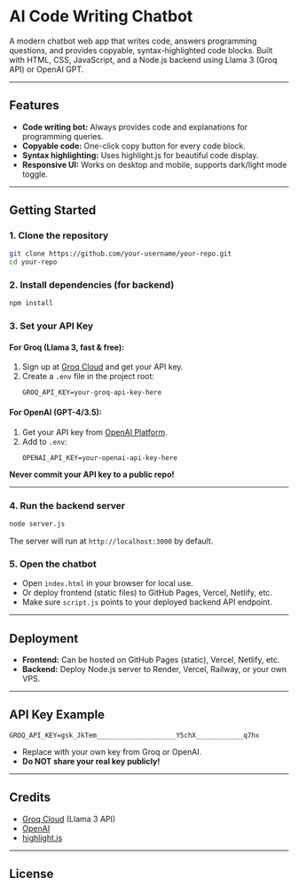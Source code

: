 # AI Code Writing Chatbot

A modern chatbot web app that writes code, answers programming questions, and provides copyable, syntax-highlighted code blocks. Built with HTML, CSS, JavaScript, and a Node.js backend using Llama 3 (Groq API) or OpenAI GPT.

---

## Features
- **Code writing bot:** Always provides code and explanations for programming queries.
- **Copyable code:** One-click copy button for every code block.
- **Syntax highlighting:** Uses highlight.js for beautiful code display.
- **Responsive UI:** Works on desktop and mobile, supports dark/light mode toggle.

---

## Getting Started

### 1. Clone the repository
```bash
git clone https://github.com/your-username/your-repo.git
cd your-repo
```

### 2. Install dependencies (for backend)
```bash
npm install
```

### 3. Set your API Key

#### For Groq (Llama 3, fast & free):
1. Sign up at [Groq Cloud](https://console.groq.com/) and get your API key.
2. Create a `.env` file in the project root:
   ```env
   GROQ_API_KEY=your-groq-api-key-here
   ```

#### For OpenAI (GPT-4/3.5):
1. Get your API key from [OpenAI Platform](https://platform.openai.com/api-keys).
2. Add to `.env`:
   ```env
   OPENAI_API_KEY=your-openai-api-key-here
   ```

**Never commit your API key to a public repo!**

---

### 4. Run the backend server
```bash
node server.js
```
The server will run at `http://localhost:3000` by default.

### 5. Open the chatbot
- Open `index.html` in your browser for local use.
- Or deploy frontend (static files) to GitHub Pages, Vercel, Netlify, etc.
- Make sure `script.js` points to your deployed backend API endpoint.

---

## Deployment
- **Frontend:** Can be hosted on GitHub Pages (static), Vercel, Netlify, etc.
- **Backend:** Deploy Node.js server to Render, Vercel, Railway, or your own VPS.

---

## API Key Example
```
GROQ_API_KEY=gsk_JkTem____________________Y5chX____________q7hx
```

- Replace with your own key from Groq or OpenAI.
- **Do NOT share your real key publicly!**

---

## Credits
- [Groq Cloud](https://console.groq.com/) (Llama 3 API)
- [OpenAI](https://platform.openai.com/)
- [highlight.js](https://highlightjs.org/)

---

## License